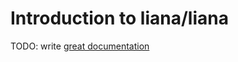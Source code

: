 # Introduction to liana/liana

TODO: write [great documentation](http://jacobian.org/writing/what-to-write/)
